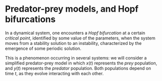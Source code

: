 # Predator-prey models, and Hopf bifurcations

In a dynamical system, one encounters a *Hopf bifurcation* at a certain _critical point_, identified by some value of the parameters, when the system moves from a stability solution to an instability, characterized by the emergence of some periodic solution.

This is a phenomenon occurring in several systems: we will consider a simplified predator-prey model in which $x(t)$ represents the _prey_ population, and $y(t)$ represents the _predator_ population. Both populations depend on time $t$, as they evolve interacting with each other.
